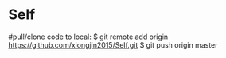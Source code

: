 # Self
#pull/clone code to local:
$ git remote add origin https://github.com/xiongjin2015/Self.git
$ git push origin master
